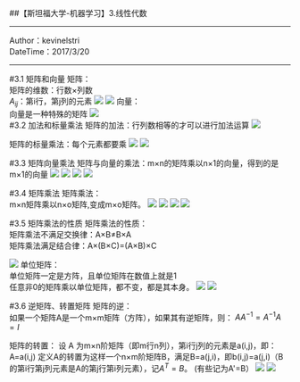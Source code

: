 ##【斯坦福大学-机器学习】3.线性代数

----------
Author：kevinelstri <br>
DateTime：2017/3/20

----------
#3.1 矩阵和向量
矩阵：<br>
矩阵的维数：行数$\times$列数<br>
$A_{ij}$：第i行，第j列的元素
![](http://i.imgur.com/GYT2hFC.png)
![](http://i.imgur.com/H3F3XFE.png)
向量：<br>
向量是一种特殊的矩阵
![](http://i.imgur.com/xem63NZ.png)
<br>
#3.2 加法和标量乘法
矩阵的加法：行列数相等的才可以进行加法运算
![](http://i.imgur.com/pAFGHrW.png)

矩阵的标量乘法：每个元素都要乘
![](http://i.imgur.com/L3Dxm25.png)
![](http://i.imgur.com/h7Q0UOO.png)

#3.3 矩阵向量乘法
矩阵与向量的乘法：m$\times$n的矩阵乘以n$\times$1的向量，得到的是m$\times$1的向量
![](http://i.imgur.com/0Gus6TZ.png)
![](http://i.imgur.com/aVO4m3d.png)
![](http://i.imgur.com/9AW3E27.png)
![](http://i.imgur.com/FGgNDDn.png)

#3.4 矩阵乘法
矩阵乘法：<br>
m$\times$n矩阵乘以n$\times$o矩阵,变成m$\times$o矩阵。
![](http://i.imgur.com/LyKoXJY.png)
![](http://i.imgur.com/hNs5Mja.png)
![](http://i.imgur.com/rPSMQ4C.png)
![](http://i.imgur.com/hijP6bC.png)

#3.5 矩阵乘法的性质
矩阵乘法的性质：<br>
矩阵乘法不满足交换律：A$\times$B$\not=$B$\times$A <br>
矩阵乘法满足结合律：A$\times$(B$\times$C)=(A$\times$B)$\times$C

![](http://i.imgur.com/iNxGMR6.png)
单位矩阵：<br>
单位矩阵一定是方阵，且单位矩阵在数值上就是1<br>
任意非0的矩阵乘以单位矩阵，都不变，都是其本身。
![](http://i.imgur.com/rkiTWQ4.png)
![](http://i.imgur.com/X0avTYi.png)

#3.6 逆矩阵、转置矩阵
矩阵的逆：<br>
如果一个矩阵A是一个m$\times$m矩阵（方阵），如果其有逆矩阵，则：
$AA^{-1}=A^{-1}A=I$

矩阵的转置：
设 A 为m$\times$n阶矩阵（即m行n列），第i行j列的元素是a(i,j)，即：
A=a(i,j)
定义A的转置为这样一个n$\times$m阶矩阵B，满足B=a(j,i)，即b(i,j)=a(j,i)（B的第i行第j列元素是A的第j行第i列元素），记$A^T=B$。 (有些记为A'=B）
![](http://i.imgur.com/hSadCn3.png)
![](http://i.imgur.com/SjlPeTR.png)